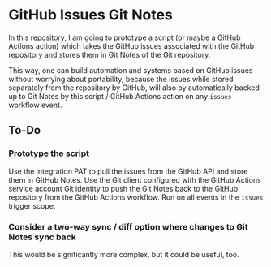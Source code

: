 # GitHub Issues Git Notes

In this repository, I am going to prototype a script (or maybe a GitHub Actions
action) which takes the GitHub issues associated with the GitHub repository and
stores them in Git Notes of the Git repository.

This way, one can build automation and systems based on GitHub issues without
worrying about portability, because the issues while stored separately from the
repository by GitHub, will also by automatically backed up to Git Notes by this
script / GitHub Actions action on any `issues` workflow event.

## To-Do

### Prototype the script

Use the integration PAT to pull the issues from the GitHub API and store them in
GitHub Notes. Use the Git client configured with the GitHub Actions service
account Git identity to push the Git Notes back to the GitHub repository from
the GitHub Actions workflow. Run on all events in the `issues` trigger scope.

### Consider a two-way sync / diff option where changes to Git Notes sync back

This would be significantly more complex, but it could be useful, too.
